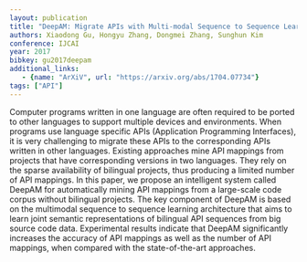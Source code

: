 ```yaml
---
layout: publication
title: "DeepAM: Migrate APIs with Multi-modal Sequence to Sequence Learning"
authors: Xiaodong Gu, Hongyu Zhang, Dongmei Zhang, Sunghun Kim
conference: IJCAI
year: 2017
bibkey: gu2017deepam
additional_links:
   - {name: "ArXiV", url: "https://arxiv.org/abs/1704.07734"}
tags: ["API"]
---
```

Computer programs written in one language are often required to be ported to other languages to support multiple devices and environments. When programs use language specific APIs (Application Programming Interfaces), it is very challenging to migrate these APIs to the corresponding APIs written in other languages. Existing approaches mine API mappings from projects that have corresponding versions in two languages. They rely on the sparse availability of bilingual projects, thus producing a limited number of API mappings. In this paper, we propose an intelligent system called DeepAM for automatically mining API mappings from a large-scale code corpus without bilingual projects. The key component of DeepAM is based on the multimodal sequence to sequence learning architecture that aims to learn joint semantic representations of bilingual API sequences from big source code data. Experimental results indicate that DeepAM significantly increases the accuracy of API mappings as well as the number of API mappings, when compared with the state-of-the-art approaches.
